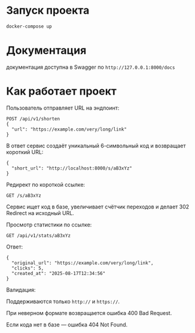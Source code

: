 # Запуск проекта

```bash
docker-compose up
```

# Документация

документация доступна в Swagger по `http://127.0.0.1:8000/docs`


# Как работает проект

Пользователь отправляет URL на эндпоинт:

```
POST /api/v1/shorten
{
  "url": "https://example.com/very/long/link"
}
```

В ответ сервис создаёт уникальный 6-символьный код и возвращает короткий URL:

```
{
  "short_url": "http://localhost:8000/s/aB3xYz"
}
```

Редирект по короткой ссылке:

```
GET /s/aB3xYz
```

Сервис ищет код в базе, увеличивает счётчик переходов и делает 302 Redirect на исходный URL.

Просмотр статистики по ссылке:

```
GET /api/v1/stats/aB3xYz
```

Ответ:

```
{
  "original_url": "https://example.com/very/long/link",
  "clicks": 5,
  "created_at": "2025-08-17T12:34:56"
}
```

Валидация:

Поддерживаются только `http://` и `https://`.

При неверном формате возвращается ошибка 400 Bad Request.

Если кода нет в базе — ошибка 404 Not Found.